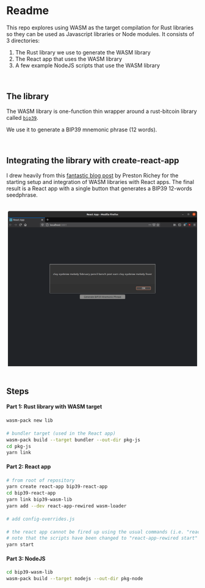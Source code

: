 # Readme

This repo explores using WASM as the target compilation for Rust libraries so they can be used as Javascript libraries or Node modules. It consists of 3 directories:

1. The Rust library we use to generate the WASM library
2. The React app that uses the WASM library
3. A few example NodeJS scripts that use the WASM library

<br />

## The library
The WASM library is one-function thin wrapper around a rust-bitcoin library called [`bip39`](https://github.com/rust-bitcoin/rust-bip39).

We use it to generate a BIP39 mnemonic phrase (12 words).

<br />

## Integrating the library with create-react-app
I drew heavily from this [fantastic blog post](https://prestonrichey.com/blog/react-rust-wasm/) by Preston Richey for the starting setup and integration of WASM libraries with React apps. The final result is a React app with a single button that generates a BIP39 12-words seedphrase.

<br />
<div align="center">
  <img src="./figure1.png" width="600">
</div>
<br />

## Steps

#### Part 1: Rust library with WASM target

```sh
wasm-pack new lib

# bundler target (used in the React app)
wasm-pack build --target bundler --out-dir pkg-js
cd pkg-js
yarn link
```

#### Part 2: React app

```sh
# from root of repository
yarn create react-app bip39-react-app
cd bip39-react-app
yarn link bip39-wasm-lib
yarn add --dev react-app-rewired wasm-loader

# add config-overrides.js

# the react app cannot be fired up using the usual commands (i.e. "react-scripts start", etc.)
# note that the scripts have been changed to "react-app-rewired start"
yarn start
```

#### Part 3: NodeJS

```sh
cd bip39-wasm-lib
wasm-pack build --target nodejs --out-dir pkg-node
```
